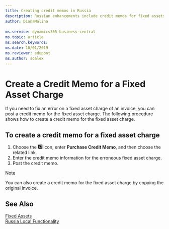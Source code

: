 ```yaml
---
title: Creating credit memos in Russia
description: Russian enhancements include credit memos for fixed assets charges.
author: DianaMalina

ms.service: dynamics365-business-central
ms.topic: article
ms.search.keywords:
ms.date: 10/01/2019
ms.reviewer: edupont
ms.author: soalex
---
```


# Create a Credit Memo for a Fixed Asset Charge

If you need to fix an error on a fixed asset charge of an invoice, you can post a credit memo for the fixed asset charge. The following procedure shows how to create a credit memo for the fixed asset charge.

## To create a credit memo for a fixed asset charge

1. Choose the ![Lightbulb that opens the Tell Me feature](../../media/ui-search/search_small.png "Tell me what you want to do") icon, enter **Purchase Credit Memo**, and then choose the related link.
2. Enter the credit memo information for the erroneous fixed asset charge.
3. Post the credit memo.

> [!NOTE]
> You can also create a credit memo for the fixed asset charge by copying the original invoice.

## See Also

[Fixed Assets](../../fa-manage.md)  
[Russia Local Functionality](russia-local-functionality.md)  
